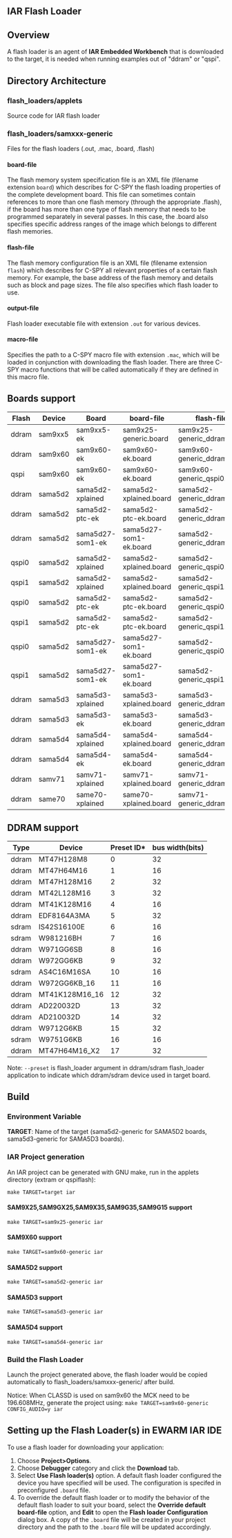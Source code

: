 IAR Flash Loader
----------------

## Overview

A flash loader is an agent of **IAR Embedded Workbench** that is downloaded to
the target, it is needed when running examples out of "ddram" or "qspi".

## Directory Architecture

### flash_loaders/applets
  Source code for IAR flash loader

### flash_loaders/samxxx-generic
  Files for the flash loaders (.out, .mac, .board, .flash)

#### board-file
  The flash memory system specification file is an XML file (filename extension `board`) which describes for C-SPY the flash loading properties of the complete development board. This file can sometimes contain references to more than one flash memory (through the appropriate .flash), if the board has more than one type of flash memory that needs to be programmed separately in several passes. In this case, the .board also specifies specific address ranges of the image which belongs to different flash memories.

#### flash-file
  The flash memory configuration file is an XML file (filename extension `flash`) which describes for C-SPY all relevant
 properties of a certain flash memory. For example, the base address of the flash memory and details such as block and page
 sizes. The file also specifies which flash loader to use.

#### output-file
  Flash loader executable file with extension `.out` for various devices.
  
#### macro-file
  Specifies the path to a C-SPY macro file with extension `.mac`, which will be loaded in conjunction with downloading the flash loader. There are three C-SPY macro functions that will be called automatically if they are defined in this macro file.

## Boards support

|Flash | Device  | Board            | board-file             | flash-file
------ | ------- | ---------------- | ---------------------- | ---------------------------
|ddram | sam9xx5 | sam9xx5-ek       | sam9x25-generic.board  | sam9x25-generic_ddram.flash
|ddram | sam9x60 | sam9x60-ek       | sam9x60-ek.board       | sam9x60-generic_ddram.flash
|qspi  | sam9x60 | sam9x60-ek       | sam9x60-ek.board       | sam9x60-generic_qspi0.flash
|ddram | sama5d2 | sama5d2-xplained | sama5d2-xplained.board | sama5d2-generic_ddram.flash
|ddram | sama5d2 | sama5d2-ptc-ek   | sama5d2-ptc-ek.board   | sama5d2-generic_ddram.flash
|ddram | sama5d2 | sama5d27-som1-ek | sama5d27-som1-ek.board | sama5d2-generic_ddram.flash
|qspi0 | sama5d2 | sama5d2-xplained | sama5d2-xplained.board | sama5d2-generic_qspi0.flash
|qspi1 | sama5d2 | sama5d2-xplained | sama5d2-xplained.board | sama5d2-generic_qspi1.flash
|qspi0 | sama5d2 | sama5d2-ptc-ek   | sama5d2-ptc-ek.board   | sama5d2-generic_qspi0.flash
|qspi1 | sama5d2 | sama5d2-ptc-ek   | sama5d2-ptc-ek.board   | sama5d2-generic_qspi1.flash
|qspi0 | sama5d2 | sama5d27-som1-ek | sama5d27-som1-ek.board | sama5d2-generic_qspi0.flash
|qspi1 | sama5d2 | sama5d27-som1-ek | sama5d27-som1-ek.board | sama5d2-generic_qspi1.flash
|ddram | sama5d3 | sama5d3-xplained | sama5d3-xplained.board | sama5d3-generic_ddram.flash
|ddram | sama5d3 | sama5d3-ek       | sama5d3-ek.board       | sama5d3-generic_ddram.flash
|ddram | sama5d4 | sama5d4-xplained | sama5d4-xplained.board | sama5d4-generic_ddram.flash
|ddram | sama5d4 | sama5d4-ek       | sama5d4-ek.board       | sama5d4-generic_ddram.flash
|ddram | samv71  | samv71-xplained  | samv71-xplained.board  | samv71-generic_ddram.flash
|ddram | same70  | same70-xplained  | same70-xplained.board  | samv71-generic_ddram.flash


## DDRAM support

|Type | Device          | Preset ID* | bus width(bits)
------ | -------------- | ---------  | --------- 
|ddram | MT47H128M8     | 0          | 32
|ddram | MT47H64M16     | 1          | 16
|ddram | MT47H128M16    | 2          | 32
|ddram | MT42L128M16    | 3          | 32
|ddram | MT41K128M16    | 4          | 16
|ddram | EDF8164A3MA    | 5          | 32
|sdram | IS42S16100E    | 6          | 16
|sdram | W981216BH      | 7          | 16
|ddram | W971GG6SB      | 8          | 16
|ddram | W972GG6KB      | 9          | 32
|sdram | AS4C16M16SA    | 10         | 16
|ddram | W972GG6KB_16   | 11         | 16
|ddram | MT41K128M16_16 | 12         | 32
|ddram | AD220032D      | 13         | 32
|ddram | AD210032D      | 14         | 32
|ddram | W9712G6KB      | 15         | 32
|sdram | W9751G6KB      | 16         | 16
|ddram | MT47H64M16_X2  | 17         | 32

  Note: ``--preset`` is flash_loader argument in ddram/sdram flash_loader application to indicate which ddram/sdram device used in target board.

## Build

### Environment Variable

**TARGET**: Name of the target (sama5d2-generic for SAMA5D2 boards, sama5d3-generic for SAMA5D3 boards).

### IAR Project generation

An IAR project can be generated with GNU make, run in the applets directory (extram or qspiflash):

``make TARGET=target iar``

#### SAM9X25,SAM9GX25,SAM9X35,SAM9G35,SAM9G15 support
``make TARGET=sam9x25-generic iar``

#### SAM9X60 support
``make TARGET=sam9x60-generic iar``

#### SAMA5D2 support
``make TARGET=sama5d2-generic iar``

#### SAMA5D3 support
``make TARGET=sama5d3-generic iar``

#### SAMA5D4 support
``make TARGET=sama5d4-generic iar``

### Build the Flash Loader

Launch the project generated above, the flash loader would be copied automatically
 to flash_loaders/samxxx-generic/ after build.

Notice:
When CLASSD is used on sam9x60 the MCK need to be 196.608MHz, generate the project using:
``make TARGET=sam9x60-generic CONFIG_AUDIO=y iar``

## Setting up the Flash Loader(s) in EWARM IAR IDE
To use a flash loader for downloading your application:
1. Choose **Project>Options**.
2. Choose **Debugger** category and click the **Download** tab.
3. Select **Use Flash loader(s)** option. A default flash loader configured the device you have specified will be used. The configuration is specifed in preconfigured ``.board`` file.
4. To override the default flash loader or to modify the behavior of the default flash loader to suit your board, select the **Override default board-file** option, and **Edit** to open the **Flash loader Configuration** dialog box. A copy of the ``.board`` file will be created in your project directory and the path to the ``.board`` file will be updated accordingly.


